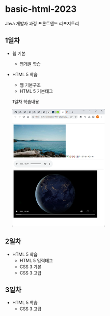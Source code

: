 # basic-html-2023
Java 개발자 과정 프론트앤드 리포지토리

## 1일차
- 웹 기본 
    - 웹개발 학습
- HTML 5 학습  
    - 웹 기본구조
    - HTML 5 기본태그
    
    1일차 학습내용
    <!--![멀티미디어](https://raw.githubusercontent.com/kim333333d/basic-html-2023/main/image/day01.png) 이건 사이즈 조절불가-->
    <img src="https://raw.githubusercontent.com/kim333333d/basic-html-2023/main/image/day01.png" width="300">

## 2일차
- HTML 5 학습
    - HTML 5 입력태그
    - CSS 3 기본
    - CSS 3 고급

## 3일차
- HTML 5 학습
    - CSS 3 고급

